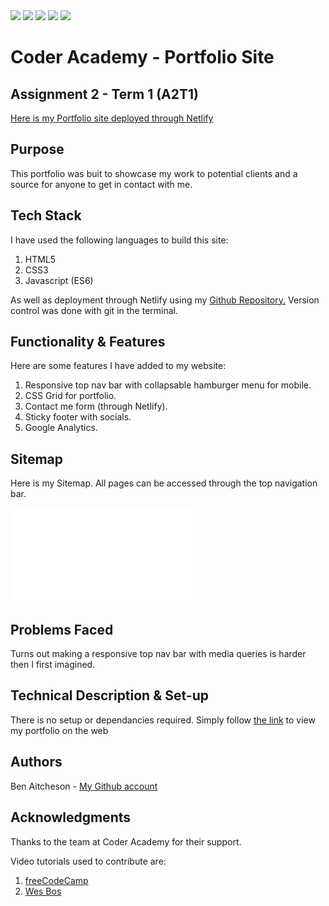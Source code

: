 <img src="https://img.shields.io/netlify/9226998f-7a02-479c-b33a-bd4ee87f8601?style=flat-square">
<img src="https://img.shields.io/tokei/lines/github/benaitcheson/portfolio-site?style=flat-square">
<img src="https://img.shields.io/github/languages/code-size/benaitcheson/portfolio-site?style=flat-square">
<img src="https://img.shields.io/github/downloads/benaitcheson/portfolio-site/total?style=flat-square">
<img src="https://img.shields.io/github/followers/benaitcheson?style=social">


# Coder Academy - Portfolio Site
## Assignment 2 - Term 1 (A2T1)


[Here is my Portfolio site deployed through Netlify][1]


## Purpose
This portfolio was buit to showcase my work to potential clients and a source for anyone to get in contact with me.

## Tech Stack
I have used the following languages to build this site:
1. HTML5
1. CSS3
1. Javascript (ES6)

As well as deployment through Netlify using my [Github Repository.][2]
Version control was done with git in the terminal.

## Functionality & Features

Here are some features I have added to my website:

1. Responsive top nav bar with collapsable hamburger menu for mobile.
1. CSS Grid for portfolio.
1. Contact me form (through Netlify).
1. Sticky footer with socials.
1. Google Analytics.




## Sitemap

Here is my Sitemap. All pages can be accessed through the top navigation bar.

![My Sitemap](Sitemap.pdf)


## Problems Faced

Turns out making a responsive top nav bar with media queries is harder then I first imagined.


## Technical Description & Set-up

There is no setup or dependancies required. Simply follow [the link][1] to view my portfolio on the web

## Authors

Ben Aitcheson - [My Github account][2]

## Acknowledgments

Thanks to the team at Coder Academy for their support.

Video tutorials used to contribute are:
1. [freeCodeCamp][3]
1. [Wes Bos][4]



[1]: https://priceless-jackson-e53021.netlify.app/
[2]: https://github.com/benaitcheson
[3]: https://www.freecodecamp.org/
[4]: https://wesbos.com/
